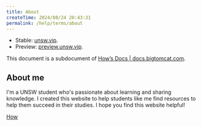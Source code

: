 ```yaml
---
title: About
createTime: 2024/08/24 20:43:31
permalink: /help/terms/about
---
```


- Stable: [unsw.vip](https://www.unsw.vip/).
- Preview: [preview.unsw.vip](https://preview.unsw.vip/).

This document is a subdocument of [How’s Docs | docs.bigtomcat.com](https://docs.bigtomcat.com/).

## About me

I'm a UNSW student who's passionate about learning and sharing knowledge. I created this website to help students like me find resources to help them succeed in their studies. I hope you find this website helpful!

[How](https://www.bigtomcat.com/)
